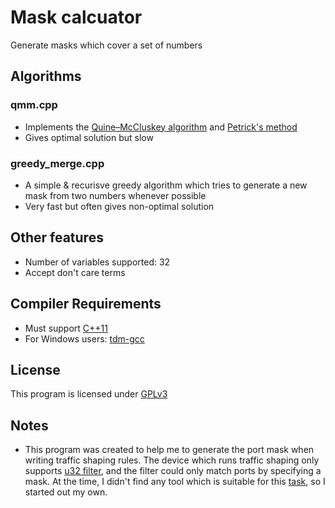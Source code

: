﻿# Mask calcuator
Generate masks which cover a set of numbers

## Algorithms
### qmm.cpp
* Implements the [Quine–McCluskey algorithm](http://en.wikipedia.org/wiki/Quine%E2%80%93McCluskey_algorithm) and [Petrick's method](http://en.wikipedia.org/wiki/Petrick%27s_method)
* Gives optimal solution but slow

### greedy_merge.cpp
* A simple & recurisve greedy algorithm which tries to generate a new mask from two numbers whenever possible
* Very fast but often gives non-optimal solution

## Other features
* Number of variables supported: 32
* Accept don't care terms

## Compiler Requirements
* Must support [C++11](http://en.wikipedia.org/wiki/C++11)
* For Windows users: [tdm-gcc](http://tdm-gcc.tdragon.net/)

## License
This program is licensed under [GPLv3](http://www.gnu.org/licenses/gpl.txt)

## Notes
* This program was created to help me to generate the port mask when writing traffic shaping rules. The device which runs traffic shaping only supports [u32 filter](http://lartc.org/howto/lartc.adv-filter.html), and the filter could only match ports by specifying a mask. At the time, I didn't find any tool which is suitable for this [task](http://serverfault.com/questions/231880/how-to-match-port-range-using-u32-filter), so I started out my own.

